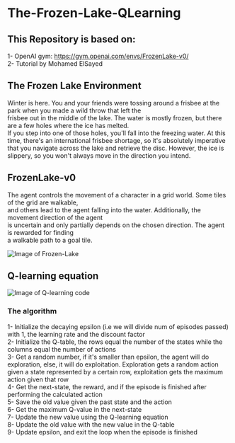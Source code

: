 # The-Frozen-Lake-QLearning

## This Repository is based on:  
1- OpenAI gym: https://gym.openai.com/envs/FrozenLake-v0/  
2- Tutorial by Mohamed ElSayed

## The Frozen Lake Environment
Winter is here. You and your friends were tossing around a frisbee at the park when you made a wild throw that left the   
frisbee out in the middle of the lake. The water is mostly frozen, but there are a few holes where the ice has melted.   
If you step into one of those holes, you'll fall into the freezing water. At this time, there's an international frisbee     shortage, so it's absolutely imperative that you navigate across the lake and retrieve the disc. However, the ice is   
slippery, so you won't always move in the direction you intend.       


## FrozenLake-v0
The agent controls the movement of a character in a grid world. Some tiles of the grid are walkable,   
and others lead to the agent falling into the water. Additionally, the movement direction of the agent  
is uncertain and only partially depends on the chosen direction. The agent is rewarded for finding   
a walkable path to a goal tile.

![Image of Frozen-Lake](https://analyticsindiamag.com/wp-content/uploads/2018/03/Frozen-Lake.png)


## Q-learning equation  
![Image of Q-learning code](https://developer.ibm.com/developer/articles/cc-reinforcement-learning-train-software-agent/images/fig03.png)

### The algorithm 
1- Initialize the decaying epsilon (i.e we will divide num of episodes passed) with 1, the learning rate and the discount factor    
2- Initialize the Q-table, the rows equal the number of the states while the columns equal the number of actions  
3- Get a random number, if it's smaller than epsilon, the agent will do exploration, else, it will do exploitation. Exploration gets a random action given a state represented by a certain row, exploitation gets the maximum action given that row    
4- Get the next-state, the reward, and if the episode is finished after performing the calculated action  
5- Save the old value given the past state and the action  
6- Get the maximum Q-value in the next-state   
7- Update the new value using the Q-learning equation  
8- Update the old value with the new value in the Q-table   
9- Update epsilon, and exit the loop when the episode is finished   
